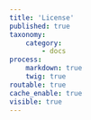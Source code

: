 ```yaml
---
title: 'License'
published: true
taxonomy:
    category:
        - docs
process:
    markdown: true
    twig: true
routable: true
cache_enable: true
visible: true
---
```

